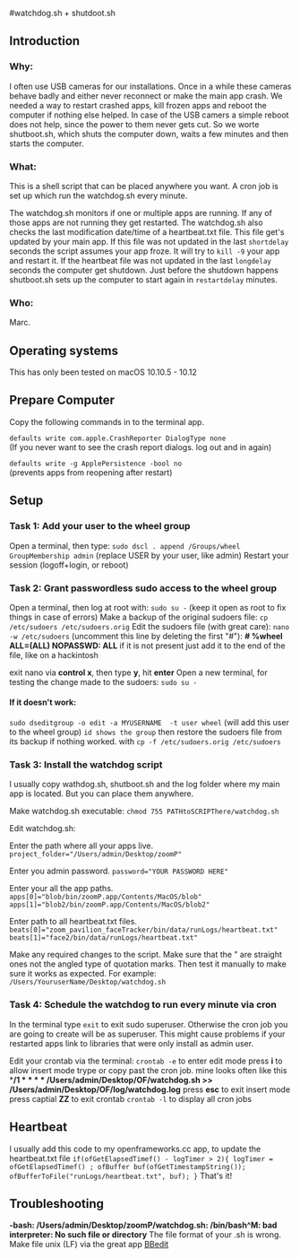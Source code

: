 #watchdog.sh + shutdoot.sh

## Introduction
### Why:
I often use USB cameras for our installations. Once in a while these cameras behave badly and either never reconnect or make the main app crash. We needed a way to restart crashed apps, kill frozen apps and reboot the computer if nothing else helped.
In case of the USB camers a simple reboot does not help, since the power to them never gets cut. So we worte shutboot.sh, which shuts the computer down, waits a few minutes and then starts the computer.

### What:
This is a shell script that can be placed anywhere you want.
A cron job is set up which run the watchdog.sh every minute.

The watchdog.sh monitors if one or multiple apps are running.
If any of those apps are not running they get restarted.
The watchdog.sh also checks the last modification date/time of a heartbeat.txt file. This file get's updated by your main app. If this file was not updated in the last `shortdelay` seconds  the script assumes your app froze. It will try to `kill -9` your app and restart it.
If the heartbeat file was not updated in the last `longdelay` seconds the computer get shutdown. Just before the shutdown happens shutboot.sh sets up the computer to start again in `restartdelay` minutes.

### Who:
Marc.

## Operating systems
This has only been tested on macOS 10.10.5 - 10.12

## Prepare Computer
Copy the following commands in to the terminal app.

`defaults write com.apple.CrashReporter DialogType none`<br />
(If you never want to see the crash report dialogs. log out and in again)

`defaults write -g ApplePersistence -bool no`<br />
(prevents apps from reopening after restart)

## Setup
### Task 1: Add your user to the wheel group
Open a terminal, then type:
`sudo dscl . append /Groups/wheel GroupMembership admin`
(replace USER by your user, like admin)
Restart your session (logoff+login, or reboot)

### Task 2: Grant passwordless sudo access to the wheel group
Open a terminal, then log at root with: `sudo su -`
(keep it open as root to fix things in case of errors)
Make a backup of the original sudoers file:
`cp /etc/sudoers /etc/sudoers.orig`
Edit the sudoers file (with great care):
`nano -w /etc/sudoers`
(uncomment this line by deleting the first "#"):
**# %wheel ALL=(ALL) NOPASSWD: ALL**
if it is not present just add it to the end of the file, like on a hackintosh

exit nano via **control x**, then type **y**, hit **enter**
Open a new terminal, for testing the change made to the sudoers:
`sudo su -`

#### If it doesn't work:
`sudo dseditgroup -o edit -a MYUSERNAME  -t user wheel`
(will add this user to the wheel group)
`id shows the group`
then restore the sudoers file from its backup if nothing worked.
with `cp -f /etc/sudoers.orig /etc/sudoers`

### Task 3: Install the watchdog script
I usually copy wathdog.sh, shutboot.sh and the log folder where my main app is located.
But you can place them anywhere.

Make watchdog.sh executable:
`chmod 755 PATHtoSCRIPThere/watchdog.sh`

Edit watchdog.sh:

Enter the path where all your apps live.
`project_folder="/Users/admin/Desktop/zoomP"`

Enter you admin password.
`password="YOUR PASSWORD HERE"`

Enter your all the app paths.
`apps[0]="blob/bin/zoomP.app/Contents/MacOS/blob"`
`apps[1]="blob2/bin/zoomP.app/Contents/MacOS/blob2"`

Enter path to all heartbeat.txt files.
`beats[0]="zoom_pavilion_faceTracker/bin/data/runLogs/heartbeat.txt"`
`beats[1]="face2/bin/data/runLogs/heartbeat.txt"`

Make any required changes to the script.
Make sure that the " are straight ones not the angled type of quotation marks.
Then test it manually to make sure it works as expected. For example:
`/Users/YouruserName/Desktop/watchdog.sh`

### Task 4: Schedule the watchdog to run every minute via cron

In the terminal type `exit` to exit sudo superuser. Otherwise the cron job you are going to create will be as superuser. This might cause problems if your restarted apps link to libraries that were only install as admin user.

Edit your crontab via the terminal:
`crontab -e` to enter edit mode
press **i** to allow insert mode
trype or copy past the cron job.
mine looks often like this
***/1 * * * * /Users/admin/Desktop/OF/watchdog.sh >> /Users/admin/Desktop/OF/log/watchdog.log**
press **esc** to exit insert mode
press captial **ZZ** to exit crontab
`crontab -l` to display all cron jobs

## Heartbeat
I usually add this code to my openframeworks.cc app, to update the heartbeat.txt file
`
if(ofGetElapsedTimef() - logTimer > 2){
    logTimer = ofGetElapsedTimef() ;
    ofBuffer buf(ofGetTimestampString());
    ofBufferToFile("runLogs/heartbeat.txt", buf);
}
`
That's it!


## Troubleshooting
**-bash: /Users/admin/Desktop/zoomP/watchdog.sh: /bin/bash^M: bad interpreter: No such file or directory**
The file format of your .sh is wrong. Make file unix (LF) via the great app [BBedit](https://www.barebones.com/products/bbedit/)
